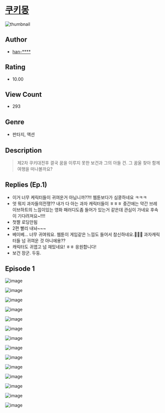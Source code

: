 # [쿠키몽](https://comic.naver.com/challenge/list?titleId=810937)
![thumbnail](https://image-comic.pstatic.net/user_contents_data/challenge_comic/2023/05/25/367135/upload_4122262817995121201_480x623.jpeg)

## Author
- [han-****](https://comic.naver.com/artistTitle?id=367135)

## Rating
- 10.00

## View Count
- 293

## Genre
- 판타지, 액션

## Description
> 제2차 쿠키대전후 결국 꿈을 이루지 못한 보건과 그의 아들 건. 그 꿈울 찾아 함께 여행을 떠나볼까요?

## Replies (Ep.1)
- 이거 너무 케릭터들이 귀여운거 아닙니까??!! 웹툰보다가 심쿵하네요 ㅋㅋㅋ
- 엇 뭐지 과자들의전쟁?? 내가 다 아는 과자 캐릭터들이 ㅎㅎㅎ 중간에는 약간 브레이브하트의 느낌이있는 영화 패러디도좀 들어가 있는거 같은데 관심이 가네요 후속이 기다려져요~!!!!
- 첫짤 로딩안됨
- 2편 빨리 내놔~~~
- 베이베... 너무 귀여워요. 웹툰이 게임같은 느낌도 들어서 참신하네요.🤩✨✨ 과자캐릭터들 넘 귀여운 것 아니에용??
- 캐릭터도 귀엽고 넘 재밌네요! ㅎㅎ 응원합니다!
- 보건 장군. 두둥.

## Episode 1
![image](https://image-comic.pstatic.net/user_contents_data/challenge_comic/2023/05/25/367135/upload_7004001430515495265.jpeg)

![image](https://image-comic.pstatic.net/user_contents_data/challenge_comic/2023/05/25/367135/upload_7076112020893349941.jpeg)

![image](https://image-comic.pstatic.net/user_contents_data/challenge_comic/2023/05/25/367135/upload_7306308863332005220.jpeg)

![image](https://image-comic.pstatic.net/user_contents_data/challenge_comic/2023/05/25/367135/upload_4049918273598808931.jpeg)

![image](https://image-comic.pstatic.net/user_contents_data/challenge_comic/2023/05/25/367135/upload_3846464830268585314.jpeg)

![image](https://image-comic.pstatic.net/user_contents_data/challenge_comic/2023/05/25/367135/upload_4063432559171941476.jpeg)

![image](https://image-comic.pstatic.net/user_contents_data/challenge_comic/2023/05/25/367135/upload_7220502970770023524.jpeg)

![image](https://image-comic.pstatic.net/user_contents_data/challenge_comic/2023/05/25/367135/upload_7017560633598161974.jpeg)

![image](https://image-comic.pstatic.net/user_contents_data/challenge_comic/2023/05/25/367135/upload_7233968681202693217.jpeg)

![image](https://image-comic.pstatic.net/user_contents_data/challenge_comic/2023/05/25/367135/upload_4135201866398576953.jpeg)

![image](https://image-comic.pstatic.net/user_contents_data/challenge_comic/2023/05/25/367135/upload_3832620677399065958.jpeg)

![image](https://image-comic.pstatic.net/user_contents_data/challenge_comic/2023/05/25/367135/upload_3544674177932996965.jpeg)

![image](https://image-comic.pstatic.net/user_contents_data/challenge_comic/2023/05/25/367135/upload_3630798922914804322.jpeg)

![image](https://image-comic.pstatic.net/user_contents_data/challenge_comic/2023/05/25/367135/upload_7077749000433066595.jpeg)
